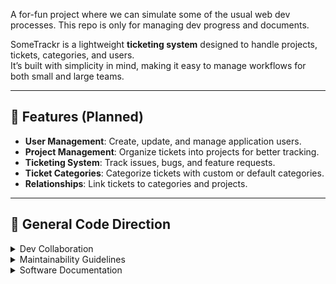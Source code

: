 A for-fun project where we can simulate some of the usual web dev processes. This repo is only for managing dev progress and documents.

SomeTrackr is a lightweight **ticketing system** designed to handle projects, tickets, categories, and users.  
It’s built with simplicity in mind, making it easy to manage workflows for both small and large teams.

---

## 📌 Features (Planned)
- **User Management**: Create, update, and manage application users.  
- **Project Management**: Organize tickets into projects for better tracking.  
- **Ticketing System**: Track issues, bugs, and feature requests.  
- **Ticket Categories**: Categorize tickets with custom or default categories.  
- **Relationships**: Link tickets to categories and projects.  

---

## 📌 General Code Direction
<details> 
<summary>Dev Collaboration</summary> 

- Branch out from 'develop' branch based off on project ticket
  <img width="800" height="500" alt="image" src="https://github.com/user-attachments/assets/423c5a78-a3bb-4a34-8eff-9516193b585c" />
- Change destination and source
  <img width="800" height="500" alt="image" src="https://github.com/user-attachments/assets/b7a7dc53-f1e1-4033-a99b-825fcf7db414" />
- Update the relevant project ticket with whatever necessary details, test screenshots and whatnot. Make sure to change it into In-Progress so the team knows.
  <img width="800" height="500" alt="image" src="https://github.com/user-attachments/assets/f93fd032-abbc-4c81-9c05-24064c395c32" />
- Make a Pull Request onto 'develop' branch and then have it code reviewed
  <img width="800" height="500" alt="image" src="https://github.com/user-attachments/assets/1f16d2e4-6fa8-49a3-886a-66871f0064a5" />
  
</details>


<details> 
<summary>Maintainability Guidelines</summary> 
  
- Keep lines short and clear.
- Use consistent naming conventions.
- Indent control structures and their contents.
- Keep functions small, ideally one task each.
- Apply DRY: avoid repeating code, automate when possible.
- Limit nesting to improve readability.
- CAPITALIZE SQL keywords and functions.
  
</details>


<details> 
<summary>Software Documentation</summary> 
  
- Maintain the Postman Collection, make sure the happy flow API call works
- We'll be using OpenAPI to automate a bit our API doc process https://quarkus.io/guides/openapi-swaggerui
- In the project ticket, attach screenshot/s that proves you have tested your changes
  
</details>
